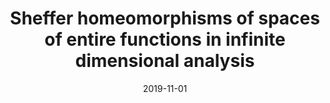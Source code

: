 ﻿---
title: "Sheffer homeomorphisms of spaces of entire functions in infinite dimensional analysis"
date: 2019-11-01
publishDate: 2020-04-19T10:44:09+01:00
authors: ["Dmitri Finkelshtein", "Yuri Kondratiev", "Eugene Lytvynov", "Maria João Oliveira", "Ludwig Streit"]
publication_types: ["2"]
abstract: ""
featured: false
publication: "*Journal of Mathematical Analysis and Applications*"
doi: "10.1016/j.jmaa.2019.06.021"
---

